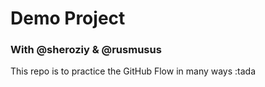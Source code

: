 # Demo Project

### With @sheroziy & @rusmusus

This repo is to practice the GitHub Flow in many ways :tada
